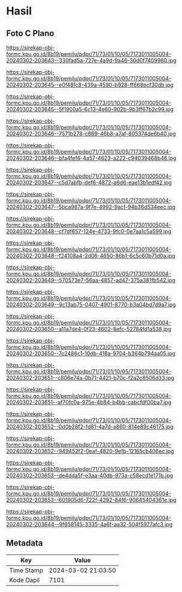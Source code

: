 # Hasil

## Foto C Plano

https://sirekap-obj-formc.kpu.go.id/8b19/pemilu/pdpr/71/73/01/10/05/7173011005004-20240302-203643--330fad5a-727e-4a9d-9a46-30d0f7409980.jpg

https://sirekap-obj-formc.kpu.go.id/8b19/pemilu/pdpr/71/73/01/10/05/7173011005004-20240302-203645--e0f48fc8-439a-4590-b928-ff668ecf30db.jpg

https://sirekap-obj-formc.kpu.go.id/8b19/pemilu/pdpr/71/73/01/10/05/7173011005004-20240302-203645--5f1900a5-6c13-4e60-902b-9b3ff67b2c99.jpg

https://sirekap-obj-formc.kpu.go.id/8b19/pemilu/pdpr/71/73/01/10/05/7173011005004-20240302-203646--7571b278-c669-46b8-a7af-805374de6b40.jpg

https://sirekap-obj-formc.kpu.go.id/8b19/pemilu/pdpr/71/73/01/10/05/7173011005004-20240302-203646--bfa4fef6-4a57-4623-a222-c94039468b46.jpg

https://sirekap-obj-formc.kpu.go.id/8b19/pemilu/pdpr/71/73/01/10/05/7173011005004-20240302-203647--c5d7abfb-def6-4872-a6d6-eae13b1edf42.jpg

https://sirekap-obj-formc.kpu.go.id/8b19/pemilu/pdpr/71/73/01/10/05/7173011005004-20240302-203647--5bca987a-9f7e-4992-9acf-94b36d534eec.jpg

https://sirekap-obj-formc.kpu.go.id/8b19/pemilu/pdpr/71/73/01/10/05/7173011005004-20240302-203648--cf7df657-124e-4733-9fc0-0e7aa1c5a599.jpg

https://sirekap-obj-formc.kpu.go.id/8b19/pemilu/pdpr/71/73/01/10/05/7173011005004-20240302-203648--f24108a4-2d06-4650-86b1-6c5c60b71d0a.jpg

https://sirekap-obj-formc.kpu.go.id/8b19/pemilu/pdpr/71/73/01/10/05/7173011005004-20240302-203649--570573e7-56aa-4857-ad47-375a381fb542.jpg

https://sirekap-obj-formc.kpu.go.id/8b19/pemilu/pdpr/71/73/01/10/05/7173011005004-20240302-203649--9c13ab75-0407-4901-8770-b3a04bd7d9a7.jpg

https://sirekap-obj-formc.kpu.go.id/8b19/pemilu/pdpr/71/73/01/10/05/7173011005004-20240302-203650--a11a7de4-0f23-4602-8efc-52784fd1a538.jpg

https://sirekap-obj-formc.kpu.go.id/8b19/pemilu/pdpr/71/73/01/10/05/7173011005004-20240302-203650--7c2486c1-10db-418a-9704-b364b794aa05.jpg

https://sirekap-obj-formc.kpu.go.id/8b19/pemilu/pdpr/71/73/01/10/05/7173011005004-20240302-203651--c806e74a-0b71-4421-b70c-f2a2c8506d33.jpg

https://sirekap-obj-formc.kpu.go.id/8b19/pemilu/pdpr/71/73/01/10/05/7173011005004-20240302-203651--af70fc0a-975e-4b84-b4bb-cabcfdf00ba7.jpg

https://sirekap-obj-formc.kpu.go.id/8b19/pemilu/pdpr/71/73/01/10/05/7173011005004-20240302-203652--0d0b28f2-fd81-4a7d-a860-814e89c46175.jpg

https://sirekap-obj-formc.kpu.go.id/8b19/pemilu/pdpr/71/73/01/10/05/7173011005004-20240302-203652--949452f2-0eaf-4820-9efb-12165cb406ec.jpg

https://sirekap-obj-formc.kpu.go.id/8b19/pemilu/pdpr/71/73/01/10/05/7173011005004-20240302-203653--de4dda5f-e3aa-40db-973a-c58ecd1e171b.jpg

https://sirekap-obj-formc.kpu.go.id/8b19/pemilu/pdpr/71/73/01/10/05/7173011005004-20240302-203653--601905d6-722f-4292-84f6-90645404361e.jpg

https://sirekap-obj-formc.kpu.go.id/8b19/pemilu/pdpr/71/73/01/10/05/7173011005004-20240302-203644--9f658145-3335-4a6f-aa32-504f5977afc3.jpg


## Metadata

| Key        | Value               |
| ---------- | ------------------- |
| Time Stamp | 2024-03-02 21:03:50 |
| Kode Dapil | 7101                |



